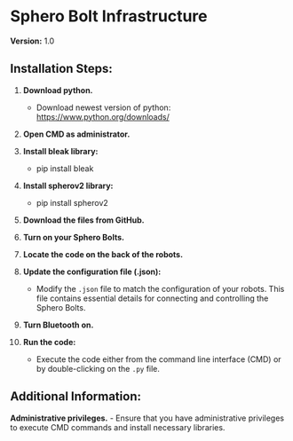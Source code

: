 # Sphero Bolt Infrastructure

**Version:** 1.0

## Installation Steps:

1. **Download python.**
    - Download newest version of python: https://www.python.org/downloads/
3. **Open CMD as administrator.**
   
4. **Install bleak library:** 
    - pip install bleak
5. **Install spherov2 library:** 
    - pip install spherov2
6. **Download the files from GitHub.**

7. **Turn on your Sphero Bolts.**

8. **Locate the code on the back of the robots.**

9. **Update the configuration file (.json):**
    - Modify the `.json` file to match the configuration of your robots. This file contains essential details for connecting and controlling the Sphero Bolts.

9. **Turn Bluetooth on.**

10. **Run the code:**
    - Execute the code either from the command line interface (CMD) or by double-clicking on the `.py` file.

## Additional Information:

**Administrative privileges.**
    - Ensure that you have administrative privileges to execute CMD commands and install necessary libraries.
